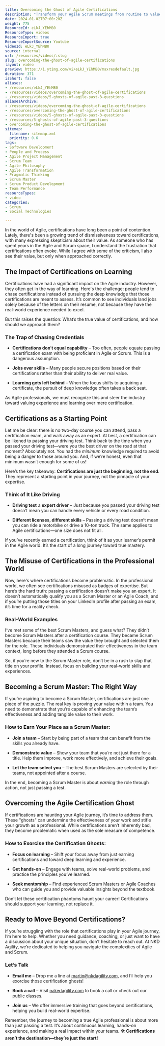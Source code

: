 ```yaml
---
title: Overcoming the Ghost of Agile Certifications
description: "Transform your Agile Scrum meetings from routine to value-driven! Discover strategies to boost productivity and avoid the ghosts of Agile past. \U0001F31F"
date: 2024-01-02T07:00:20Z
weight: 775
ResourceId: eLkJ_YEhMB0
ResourceType: videos
ResourceImport: true
ResourceImportSource: Youtube
videoId: eLkJ_YEhMB0
source: internal
url: /resources/videos/:slug
slug: overcoming-the-ghost-of-agile-certifications
layout: video
preview: https://i.ytimg.com/vi/eLkJ_YEhMB0/maxresdefault.jpg
duration: 371
isShort: false
aliases:
- /resources/eLkJ_YEhMB0
- /resources/videos/overcoming-the-ghost-of-agile-certifications
- /resources/videos/5-ghosts-of-agile-past-3-questions
aliasesArchive:
- /resources/videos/overcoming-the-ghost-of-agile-certifications
- /resources/overcoming-the-ghost-of-agile-certifications
- /resources/videos/5-ghosts-of-agile-past-3-questions
- /resources/5-ghosts-of-agile-past-3-questions
- overcoming-the-ghost-of-agile-certifications
sitemap:
  filename: sitemap.xml
  priority: 0.6
tags:
- Software Development
- People and Process
- Agile Project Management
- Scrum Team
- Agile Philosophy
- Agile Transformation
- Pragmatic Thinking
- Scrum Master
- Scrum Product Development
- Team Performance
resourceTypes:
- video
categories:
- Scrum
- Social Technologies

---
```

In the world of Agile, certifications have long been a point of contention. Lately, there's been a growing trend of dismissiveness toward certifications, with many expressing skepticism about their value. As someone who has spent years in the Agile and Scrum space, I understand the frustration that certifications often evoke. While I agree with some of the criticism, I also see their value, but only when approached correctly.

## **The Impact of Certifications on Learning**

Certifications have had a significant impact on the Agile industry. However, they often get in the way of learning. Here's the challenge: people tend to chase certifications instead of pursuing the deep knowledge that those certifications are meant to assess. It’s common to see individuals land jobs solely because of the letters on their resume, not because they have the real-world experience needed to excel.

But this raises the question: What’s the true value of certifications, and how should we approach them?

### **The Trap of Chasing Credentials**

- **Certifications don’t equal capability** – Too often, people equate passing a certification exam with being proficient in Agile or Scrum. This is a dangerous assumption.

- **Jobs over skills** – Many people secure positions based on their certifications rather than their ability to deliver real value.

- **Learning gets left behind** – When the focus shifts to acquiring a certificate, the pursuit of deep knowledge often takes a back seat.

As Agile professionals, we must recognize this and steer the industry toward valuing experience and learning over mere certification.

## **Certifications as a Starting Point**

Let me be clear: there is no two-day course you can attend, pass a certification exam, and walk away as an expert. At best, a certification can be likened to passing your driving test. Think back to the time when you passed your driving test—were you the best driver on the road at that moment? Absolutely not. You had the _minimum_ knowledge required to avoid being a danger to those around you. And, if we’re honest, even that minimum wasn’t enough for some of us!

Here’s the key takeaway: **Certifications are just the beginning, not the end.** They represent a starting point in your journey, not the pinnacle of your expertise.

### **Think of It Like Driving**

- **Driving test ≠ expert driver** – Just because you passed your driving test doesn’t mean you can handle every vehicle or every road condition.

- **Different licenses, different skills** – Passing a driving test doesn’t mean you can ride a motorbike or drive a 10-ton truck. The same applies to Agile certifications—one size does not fit all.

If you’ve recently earned a certification, think of it as your learner’s permit in the Agile world. It’s the start of a long journey toward true mastery.

## **The Misuse of Certifications in the Professional World**

Now, here's where certifications become problematic. In the professional world, we often see certifications misused as badges of expertise. But here’s the hard truth: passing a certification doesn’t make you an expert. It doesn’t automatically qualify you as a Scrum Master or an Agile Coach, and if you’re putting those titles on your LinkedIn profile after passing an exam, it’s time for a reality check.

### **Real-World Examples**

I’ve met some of the best Scrum Masters, and guess what? They didn’t become Scrum Masters after a certification course. They became Scrum Masters because their teams saw the value they brought and selected them for the role. These individuals demonstrated their effectiveness in the team context, long before they attended a Scrum course.

So, if you’re new to the Scrum Master role, don’t be in a rush to slap that title on your profile. Instead, focus on building your real-world skills and experiences.

## **Becoming a Scrum Master: The Right Way**

If you’re aspiring to become a Scrum Master, certifications are just one piece of the puzzle. The real key is proving your value within a team. You need to demonstrate that you’re capable of enhancing the team’s effectiveness and adding tangible value to their work.

### **How to Earn Your Place as a Scrum Master:**

- **Join a team** – Start by being part of a team that can benefit from the skills you already have.

- **Demonstrate value** – Show your team that you’re not just there for a title. Help them improve, work more effectively, and achieve their goals.

- **Let the team select you** – The best Scrum Masters are selected by their teams, not appointed after a course.

In the end, becoming a Scrum Master is about _earning_ the role through action, not just passing a test.

## **Overcoming the Agile Certification Ghost**

If certifications are haunting your Agile journey, it’s time to address them. These "ghosts" can undermine the effectiveness of your work and stifle your growth as a professional. While certifications aren’t inherently bad, they become problematic when used as the sole measure of competence.

### **How to Exorcise the Certification Ghosts:**

- **Focus on learning** – Shift your focus away from just earning certifications and toward deep learning and experience.

- **Get hands-on** – Engage with teams, solve real-world problems, and practice the principles you’ve learned.

- **Seek mentorship** – Find experienced Scrum Masters or Agile Coaches who can guide you and provide valuable insights beyond the textbook.

Don’t let these certification phantoms haunt your career! Certifications should support your learning, not replace it.

## **Ready to Move Beyond Certifications?**

If you’re struggling with the role that certifications play in your Agile journey, I’m here to help. Whether you need guidance, coaching, or just want to have a discussion about your unique situation, don’t hesitate to reach out. At NKD Agility, we’re dedicated to helping you navigate the complexities of Agile and Scrum.

### **Let’s Talk**

- **Email me** – Drop me a line at martin@nkdagility.com, and I’ll help you exorcise those certification ghosts!

- **Book a call** – Visit [nakedagility.com](http://nakedagility.com) to book a call or check out our public classes.

- **Join us** – We offer immersive training that goes beyond certifications, helping you build real-world expertise.

Remember, the journey to becoming a true Agile professional is about more than just passing a test. It’s about continuous learning, hands-on experience, and making a real impact within your teams. 🛠️ **Certifications aren’t the destination—they’re just the start!**
